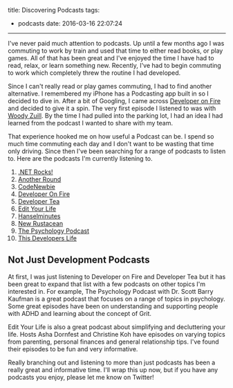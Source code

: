 title: Discovering Podcasts
tags:
  - podcasts
date: 2016-03-16 22:07:24
---


I've never paid much attention to podcasts. Up until a few months ago I was
commuting to work by train and used that time to either read books, or play
games. All of that has been great and I've enjoyed the time I have had to read,
relax, or learn something new. Recently, I've had to begin commuting to work
which completely threw the routine I had developed.

Since I can't really read or play games commuting, I had to find another
alternative. I remembered my iPhone has a Podcasting app built in so I decided
to dive in. After a bit of Googling, I came across [Developer on
Fire](http://developeronfire.com/) and decided to give it a spin. The very first
episode I listened to was with [Woody
Zuill](http://developeronfire.com/episode-054-woody-zuill-turn-up-the-good). By
the time I had pulled into the parking lot, I had an idea I had learned from the
podcast I wanted to share with my team.

That experience hooked me on how useful a Podcast can be. I spend so much time
commuting each day and I don't want to be wasting that time only driving. Since
then I've been searching for a range of podcasts to listen to. Here are the
podcasts I'm currently listening to.

1. [.NET Rocks!](https://www.dotnetrocks.com/)
1. [Another Round](http://www.buzzfeed.com/anotherround)
1. [CodeNewbie](http://www.codenewbie.org/)
1. [Developer On Fire](http://developeronfire.com/)
1. [Developer Tea](https://developertea.com/)
1. [Edit Your Life](http://www.edityourlifeshow.com/)
1. [Hanselminutes](http://hanselminutes.com/)
1. [New Rustacean](http://www.newrustacean.com/)
1. [The Psychology Podcast](http://thepsychologypodcast.com/)
1. [This Developers Life](http://thisdeveloperslife.com/)

## Not Just Development Podcasts

At first, I was just listening to Developer on Fire and Developer Tea but it has
been great to expand that list with a few podcasts on other topics I'm
interested in. For example, The Psychology Podcast with Dr. Scott Barry Kaufman
is a great podcast that focuses on a range of topics in psychology. Some great
episodes have been on understanding and supporting people with ADHD and learning
about the concept of Grit.

Edit Your Life is also a great podcast about simplifying and decluttering your
life. Hosts Asha Dornfest and Christine Koh have episodes on varying topics from
parenting, personal finances and general relationship tips. I've found their
episodes to be fun and very informative.

Really branching out and listening to more than just podcasts has been a really
great and informative time. I'll wrap this up now, but if you have any podcasts
you enjoy, please let me know on Twitter!
